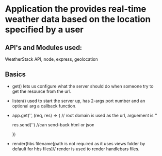# Application the provides real-time weather data based on the location specified by a user

## API's and Modules used:
WeatherStack API, node, express, geolocation

## Basics
* get() lets us configure what the server should do when someone try to get the resource from the url.
* listen() used to start the server up, has 2-args port number and an optional arg a callback function.
* app.get('', (req, res) => {           // root domain is used as the url, arguement is ''
     
     res.send('')                       //can send-back html or json
  
  })
* render(hbs filename[path is not required as it uses views folder by default for hbs files]// render is used to render handlebars files.
